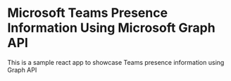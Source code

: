 # Microsoft Teams Presence Information Using Microsoft Graph API
This is a sample react app to showcase Teams presence information using Graph API

